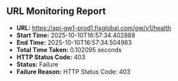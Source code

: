 ## URL Monitoring Report

- **URL:** https://api-gw1-prod1.fisglobal.com/gw/v1/health
- **Start Time:** 2025-10-10T16:57:34.402888
- **End Time:** 2025-10-10T16:57:34.504983
- **Total Time Taken:** 0.102095 seconds
- **HTTP Status Code:** 403
- **Status:** Failure
- **Failure Reason:** HTTP Status Code: 403
